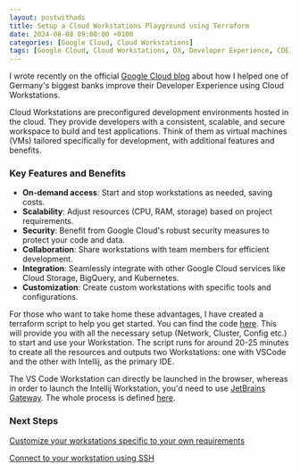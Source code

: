 ```yaml
---
layout: postwithads
title: Setup a Cloud Workstations Playground using Terraform
date: 2024-08-08 09:00:00 +0100
categories: [Google Cloud, Cloud Workstations]
tags: [Google Cloud, Cloud Workstations, DX, Developer Experience, CDE, Terraform]
---
```


I wrote recently on the official [Google Cloud blog](https://cloud.google.com/blog/products/application-modernization/dz-bank-improves-developer-productivity-with-cloud-workstations) about how I helped one of Germany's biggest banks improve their Developer Experience using Cloud Workstations. 

Cloud Workstations are preconfigured development environments hosted in the cloud. They provide developers with a consistent, scalable, and secure workspace to build and test applications. Think of them as virtual machines (VMs) tailored specifically for development, with additional features and benefits. 

### Key Features and Benefits

* **On-demand access**: Start and stop workstations as needed, saving costs.   
* **Scalability**: Adjust resources (CPU, RAM, storage) based on project requirements.   
* **Security**: Benefit from Google Cloud's robust security measures to protect your code and data.   
* **Collaboration**: Share workstations with team members for efficient development.   
* **Integration**: Seamlessly integrate with other Google Cloud services like Cloud Storage, BigQuery, and Kubernetes.
* **Customization**: Create custom workstations with specific tools and configurations.

For those who want to take home these advantages, I have created a terraform script to help you get started. You can find the code [here](https://github.com/iamulya/cloud-workstation-tf-setup). This will provide you with all the necessary setup (Network, Cluster, Config etc.) to start and use your Workstation. The script runs for around 20-25 minutes to create all the resources and outputs two Workstations: one with VSCode and the other with Intellij, as the primary IDE.

The VS Code Workstation can directly be launched in the browser, whereas in order to launch the Intellij Workstation, you'd need to use [JetBrains Gateway](https://www.jetbrains.com/remote-development/gateway/). The whole process is defined [here](https://cloud.google.com/workstations/docs/develop-code-using-local-jetbrains-ides). 

### Next Steps

[Customize your workstations specific to your own requirements](https://cloud.google.com/workstations/docs/customize-container-images)

[Connect to your workstation using SSH](https://cloud.google.com/workstations/docs/ssh-support)
